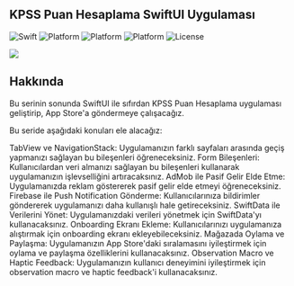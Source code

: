## KPSS Puan Hesaplama SwiftUI Uygulaması

![Swift](https://img.shields.io/badge/Swift-5.9-orange.svg)
![Platform](https://img.shields.io/badge/Platform-iOS17%20-red.svg)
![Platform](https://img.shields.io/badge/Platform-WatchOs10%20-red.svg)
![Platform](https://img.shields.io/badge/SwiftUI-4-green.svg)
![License](https://img.shields.io/badge/License-MIT-blue.svg)

[<img src="https://yourimageshare.com/ib/QN2zYujrbL.webp">](https://youtu.be/sZx99k6XqqM "SwiftUI ile KPSS Puan Hesaplama Uygulaması")


## Hakkında
Bu serinin sonunda SwiftUI ile sıfırdan KPSS Puan Hesaplama uygulaması geliştirip, App Store'a göndermeye çalışacağız.

Bu seride aşağıdaki konuları ele alacağız:

TabView ve NavigationStack: Uygulamanızın farklı sayfaları arasında geçiş yapmanızı sağlayan bu bileşenleri öğreneceksiniz.
Form Bileşenleri: Kullanıcılardan veri almanızı sağlayan bu bileşenleri kullanarak uygulamanızın işlevselliğini artıracaksınız.
AdMob ile Pasif Gelir Elde Etme: Uygulamanızda reklam göstererek pasif gelir elde etmeyi öğreneceksiniz.
Firebase ile Push Notification Gönderme: Kullanıcılarınıza bildirimler göndererek uygulamanızı daha kullanışlı hale getireceksiniz.
SwiftData ile Verilerini Yönet: Uygulamanızdaki verileri yönetmek için SwiftData'yı kullanacaksınız.
Onboarding Ekranı Ekleme: Kullanıcılarınızı uygulamanıza alıştırmak için onboarding ekranı ekleyebileceksiniz.
Mağazada Oylama ve Paylaşma: Uygulamanızın App Store'daki sıralamasını iyileştirmek için oylama ve paylaşma özelliklerini kullanacaksınız.
Observation Macro ve Haptic Feedback: Uygulamanızın kullanıcı deneyimini iyileştirmek için observation macro ve haptic feedback'i kullanacaksınız.
